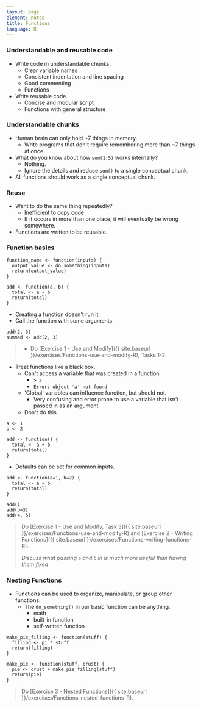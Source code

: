 ```yaml
---
layout: page
element: notes
title: Functions
language: R
---
```


### Understandable and reusable code

* Write code in understandable chunks.
    * Clear variable names
    * Consistent indentation and line spacing
    * Good commenting
    * Functions
* Write reusable code.
    * Concise and modular script
    * Functions with general structure 

### Understandable chunks

* Human brain can only hold ~7 things in memory.
    * Write programs that don't require remembering more than ~7 things at once.
* What do you know about how `sum(1:5)` works internally?
    * Nothing.
    * Ignore the details and reduce `sum()` to a single conceptual chunk.
* All functions should work as a single conceptual chunk.

### Reuse

* Want to do the same thing repeatedly?
    * Inefficient to copy code
    * If it occurs in more than one place, it will eventually be wrong somewhere.
* Functions are written to be reusable.

### Function basics

```
function_name <- function(inputs) {
  output_value <- do_something(inputs)
  return(output_value)
}
```

```
add <- function(a, b) {
  total <- a + b
  return(total)
}
```

* Creating a function doesn't run it.
* Call the function with some arguments.

```
add(2, 3)
summed <- add(2, 3)
```

> * Do [Exercise 1 - Use and Modify]({{ site.baseurl }}/exercises/Functions-use-and-modify-R), Tasks 1-2.

* Treat functions like a black box.
    * Can't access a variable that was created in a function
        * `> a`
        * `Error: object 'a' not found`
    * 'Global' variables can influence function, but should not.
        * Very confusing and error prone to use a variable that isn't passed in
          as an argument
    * Don't do this

```
a <- 1
b <- 2

add <- function() {
  total <- a + b
  return(total)
}
```

* Defaults can be set for common inputs.

```
add <- function(a=1, b=2) {
  total <- a + b
  return(total)
}

add()
add(b=3)
add(4, 5)
```

> Do [Exercise 1 - Use and Modify, Task 3]({{ site.baseurl }}/exercises/Functions-use-and-modify-R)
> and [Exercise 2 - Writing Functions]({{ site.baseurl }}/exercises/Functions-writing-functions-R).
>
> *Discuss what passing `a` and `b` in is much more useful than having them
> fixed*

### Nesting Functions

* Functions can be used to organize, manipulate, or group other functions.
    * The `do_something()` in our basic function can be anything.
        * math
        * built-in function
        * self-written function 

```
make_pie_filling <- function(stuff) {
  filling <- pi * stuff
  return(filling)
}
```

```
make_pie <- function(stuff, crust) {
  pie <- crust + make_pie_filling(stuff)
  return(pie)
}
```

> Do [Exercise 3 - Nested Functions]({{ site.baseurl }}/exercises/Functions-nested-functions-R).
